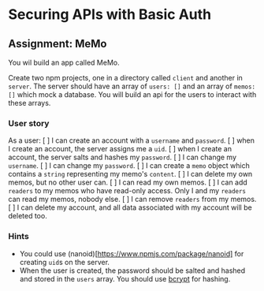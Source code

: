 # Securing APIs with Basic Auth

## Assignment: MeMo

You wil build an app called MeMo.

Create two npm projects, one in a directory called `client` and another in `server`. The server should have an array of `users: []` and an array of `memos: []` which mock a database. You will build an api for the users to interact with these arrays.

### User story

As a user:
[ ] I can create an account with a `username` and `password`.
[ ] when I create an account, the server assigns me a `uid`.
[ ] when I create an account, the server salts and hashes my `password`.
[ ] I can change my `username`.
[ ] I can change my `password`.
[ ] I can create a `memo` object which contains a `string` representing my memo's `content`.
[ ] I can delete my own memos, but no other user can.
[ ] I can read my own memos.
[ ] I can add `readers` to my memos who have read-only access. Only I and my `readers` can read my memos, nobody else.
[ ] I can remove `readers` from my memos.
[ ] I can delete my account, and all data associated with my account will be deleted too.

### Hints

 - You could use (nanoid)[https://www.npmjs.com/package/nanoid] for creating `uid`s on the server.
 - When the user is created, the password should be salted and hashed and stored in the `users` array. You should use [bcrypt](https://www.npmjs.com/package/bcrypt) for hashing.
